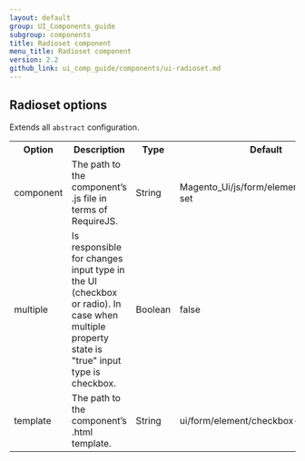 ```yaml
---
layout: default
group: UI_Components_guide
subgroup: components
title: Radioset component
menu_title: Radioset component
version: 2.2
github_link: ui_comp_guide/components/ui-radioset.md
---
```


## Radioset options 

Extends all `abstract` configuration.

<table>
  <tr>
    <th>Option </th>
    <th>Description</th>
    <th>Type</th>
    <th>Default</th>
  </tr>
  <tr>
    <td>component</td>
    <td>The path to the component’s .js file in terms of RequireJS.</td>
    <td>String</td>
    <td>Magento_Ui/js/form/element/checkbox-set</td>
  </tr>
  <tr>
    <td>multiple</td>
    <td>Is responsible for changes input type in the UI (checkbox or radio). In case when multiple property state is "true" input type is checkbox.</td>
    <td>Boolean</td>
    <td>false</td>
  </tr>
  <tr>
    <td>template</td>
    <td>The path to the component’s .html template.</td>
    <td>String</td>
    <td>ui/form/element/checkbox-set</td>
  </tr>
</table>